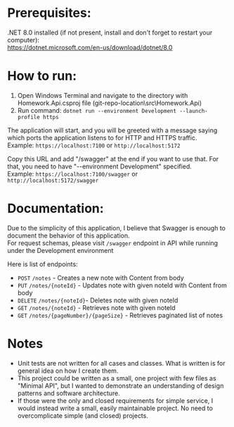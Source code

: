 # Prerequisites:  
.NET 8.0 installed (if not present, install and don't forget to restart your computer):  
https://dotnet.microsoft.com/en-us/download/dotnet/8.0

# How to run:  
1. Open Windows Terminal and navigate to the directory with Homework.Api.csproj file (git-repo-location\src\Homework.Api\)  
2. Run command: ```dotnet run --environment Development --launch-profile https```

The application will start, and you will be greeted with a message saying which ports the application listens to for HTTP and HTTPS traffic.  
Example: ```https://localhost:7100``` or ```http://localhost:5172```

Copy this URL and add "/swagger" at the end if you want to use that. For that, you need to have "--environment Development" specified.  
Example: ```https://localhost:7100/swagger``` or ```http://localhost:5172/swagger```

# Documentation:
Due to the simplicity of this application, I believe that Swagger is enough to document the behavior of this application.  
For request schemas, please visit ```/swagger``` endpoint in API while running under the Development environment

Here is list of endpoints:  
- ```POST``` ```/notes``` - Creates a new note with Content from body
- ```PUT``` ```/notes/{noteId}``` - Updates note with given noteId with Content from body
- ```DELETE``` ```/notes/{noteId}```- Deletes note with given noteId
- ```GET``` ```/notes/{noteId}``` - Retrieves note with given noteId
- ```GET``` ```/notes/{pageNumber}/{pageSize}``` - Retrieves paginated list of notes

# Notes
- Unit tests are not written for all cases and classes. What is written is for general idea on how I create them.
- This project could be written as a small, one project with few files as "Minimal API", but I wanted to demonstrate an understanding of design patterns and software architecture.
- If those were the only and closed requirements for simple service, I would instead write a small, easily maintainable project. No need to overcomplicate simple (and closed) projects.
